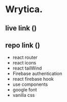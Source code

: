 # Wrytica.


## live link ()

## repo link ()

* react router
* react icons
* react tailWind
* Firebase authentication
* react firebase hook
* use components
* google font
* vanilla css


